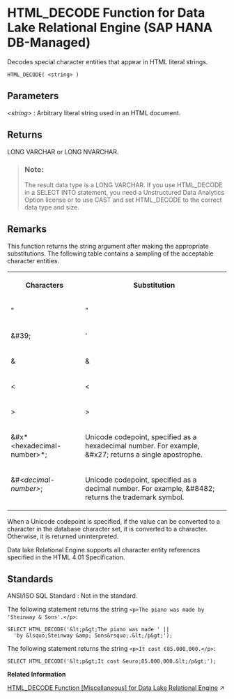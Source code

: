 <!-- loio76ddacf92fe949c3a5deee67aae74a46 -->

# HTML\_DECODE Function for Data Lake Relational Engine \(SAP HANA DB-Managed\)

Decodes special character entities that appear in HTML literal strings.



```
HTML_DECODE( <string> )
```



<a name="loio76ddacf92fe949c3a5deee67aae74a46__section_rh2_5ng_trb"/>

## Parameters

  *<string\>* 
 :   Arbitrary literal string used in an HTML document.

 

<a name="loio76ddacf92fe949c3a5deee67aae74a46__section_qsq_5ng_trb"/>

## Returns

LONG VARCHAR or LONG NVARCHAR.

> ### Note:  
> The result data type is a LONG VARCHAR. If you use HTML\_DECODE in a SELECT INTO statement, you need a Unstructured Data Analytics Option license or to use CAST and set HTML\_DECODE to the correct data type and size.



<a name="loio76ddacf92fe949c3a5deee67aae74a46__section_xbk_vng_trb"/>

## Remarks

This function returns the string argument after making the appropriate substitutions. The following table contains a sampling of the acceptable character entities.


<table>
<tr>
<th valign="top">

Characters



</th>
<th valign="top">

Substitution



</th>
</tr>
<tr>
<td valign="top">

&quot;



</td>
<td valign="top">

"



</td>
</tr>
<tr>
<td valign="top">

&\#39;



</td>
<td valign="top">

'



</td>
</tr>
<tr>
<td valign="top">

&amp;



</td>
<td valign="top">

&



</td>
</tr>
<tr>
<td valign="top">

&lt;



</td>
<td valign="top">

<



</td>
</tr>
<tr>
<td valign="top">

&gt;



</td>
<td valign="top">

\>



</td>
</tr>
<tr>
<td valign="top">

&\#x*<hexadecimal-number\>*;



</td>
<td valign="top">

Unicode codepoint, specified as a hexadecimal number. For example, &\#x27; returns a single apostrophe.



</td>
</tr>
<tr>
<td valign="top">

&\#*<decimal-number\>*;



</td>
<td valign="top">

Unicode codepoint, specified as a decimal number. For example, &\#8482; returns the trademark symbol.



</td>
</tr>
</table>

When a Unicode codepoint is specified, if the value can be converted to a character in the database character set, it is converted to a character. Otherwise, it is returned uninterpreted.

 Data lake Relational Engine supports all character entity references specified in the HTML 4.01 Specification.



<a name="loio76ddacf92fe949c3a5deee67aae74a46__section_nvw_vng_trb"/>

## Standards

 ANSI/ISO SQL Standard
 :   Not in the standard.

 

The following statement returns the string `<p>The piano was made by 'Steinway & Sons'.</p>`:

```
SELECT HTML_DECODE('&lt;p&gt;The piano was made ' ||
  'by &lsquo;Steinway &amp; Sons&rsquo;.&lt;/p&gt;');
```

The following statement returns the string `<p>It cost €85.000,000.</p>`:

```
SELECT HTML_DECODE('&lt;p&gt;It cost &euro;85.000,000.&lt;/p&gt;');
```

**Related Information**  


[HTML_DECODE Function [Miscellaneous] for Data Lake Relational Engine](https://help.sap.com/viewer/19b3964099384f178ad08f2d348232a9/2023_1_QRC/en-US/81f8bbdd6ce21014a76ca7e38126b096.html "Decodes special character entities that appear in HTML literal strings.") :arrow_upper_right:

